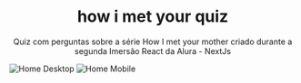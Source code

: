 <h1 align="center">how i met your quiz</h1>

<p align="center">Quiz com perguntas sobre a série How I met your mother criado durante a segunda Imersão React da Alura - NextJs</p>

<img src="https://i.ibb.co/JQmYk3h/Screenshot-from-2021-02-05-18-39-08.png" alt="Home Desktop" border="0">
<img src="https://i.ibb.co/n7wSsF8/Screenshot-from-2021-02-05-18-43-08.png" alt="Home Mobile" border="0">
